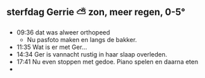 ## sterfdag Gerrie ⛅ zon,  meer  regen, 0-5°
- 09:36 dat was alweer orthopeed
	- Nu pasfoto maken en langs de bakker.
- 11:35 Wat is er met Ger...
- 14:34 Ger is vannacht rustig in haar slaap overleden.
- 17:41 Nu even stoppen  met gedoe.  Piano spelen en daarna eten
-